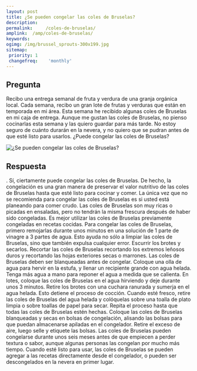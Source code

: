 ```yaml
---
layout: post
title: ¿Se pueden congelar las coles de Bruselas?  
description: 
permalink:     /coles-de-bruselas/
amplink:  /amp/coles-de-bruselas/
keywords: 
ogimg: /img/brussel_sprouts-300x199.jpg
sitemap:
 priority: 1
 changefreq:    'monthly'
---
```




## Pregunta

Recibo una entrega semanal de fruta y verdura de una granja orgánica local. Cada semana, recibo un gran lote de frutas y verduras que están en temporada en mi área. Esta semana he recibido algunas coles de Bruselas en mi caja de entrega. Aunque me gustan las coles de Bruselas, no pienso cocinarlas esta semana y las quiero guardar para más tarde. No estoy seguro de cuánto durarán en la nevera, y no quiero que se pudran antes de que esté listo para usarlos. ¿Puede congelar las coles de Bruselas?


![¿Se pueden congelar las coles de Bruselas?](https://sepuedecongelar.com/img/brussel_sprouts-300x199.jpg "¿Se pueden congelar las coles de Bruselas?" )


## Respuesta

. Sí, ciertamente puede congelar las coles de Bruselas. De hecho, la congelación es una gran manera de preservar el valor nutritivo de las coles de Bruselas hasta que esté listo para cocinar y comer. La única vez que no se recomienda para congelar las coles de Bruselas es si usted está planeando para comer crudo. Las coles de Bruselas son muy ricas o picadas en ensaladas, pero no tendrán la misma frescura después de haber sido congeladas. Es mejor utilizar las coles de Bruselas previamente congeladas en recetas cocidas.
Para congelar las coles de Bruselas, primero remojarlas durante unos minutos en una solución de 1 parte de vinagre a 3 partes de agua. Esto ayuda no sólo a limpiar las coles de Bruselas, sino que también expulsa cualquier error. Escurrir los brotes y secarlos. Recortar las coles de Bruselas recortando los extremos leñosos duros y recortando las hojas exteriores secas o marrones. Las coles de Bruselas deben ser blanqueadas antes de congelar.
Coloque una olla de agua para hervir en la estufa, y llenar un recipiente grande con agua helada. Tenga más agua a mano para reponer el agua a medida que se calienta. En lotes, coloque las coles de Bruselas en el agua hirviendo y deje durante unos 3 minutos. Retire los brotes con una cuchara ranurada y sumerja en el agua helada. Esto detiene el proceso de cocción. Cuando esté fresco, retire las coles de Bruselas del agua helada y colóquelas sobre una toalla de plato limpia o sobre toallas de papel para secar. Repita el proceso hasta que todas las coles de Bruselas estén hechas.
Coloque las coles de Bruselas blanqueadas y secas en bolsas de congelación, alisando las bolsas para que puedan almacenarse apiladas en el congelador. Retire el exceso de aire, luego selle y etiquete las bolsas. Las coles de Bruselas pueden congelarse durante unos seis meses antes de que empiecen a perder textura o sabor, aunque algunas personas las congelan por mucho más tiempo. Cuando esté listo para usar, las coles de Bruselas se pueden agregar a las recetas directamente desde el congelador, o pueden ser descongelados en la nevera en primer lugar.
